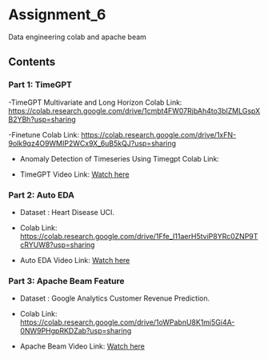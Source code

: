 # Assignment_6

Data engineering colab and apache beam

## Contents

### Part 1: TimeGPT

-TimeGPT Multivariate and Long Horizon Colab Link: https://colab.research.google.com/drive/1cmbt4FW07RjbAh4to3blZMLGspXB2YBh?usp=sharing

-Finetune Colab Link:
https://colab.research.google.com/drive/1xFN-9olk9qz4O9WMIP2WCx9X_6uB5kQJ?usp=sharing

- Anomaly Detection of Timeseries Using Timegpt Colab Link:


- TimeGPT Video Link:  [Watch here](https://youtu.be/XvtW7Znyjbk)

### Part 2: Auto EDA
- Dataset : Heart Disease UCI.

- Colab Link: https://colab.research.google.com/drive/1Ffe_I11aerH5tviP8YRc0ZNP9TcRYUW8?usp=sharing

- Auto EDA Video Link:  [Watch here](https://www.youtube.com/watch?v=9p9gF4WhILI)

 ### Part 3: Apache Beam Feature
- Dataset : Google Analytics Customer Revenue Prediction.

- Colab Link: https://colab.research.google.com/drive/1oWPabnU8K1mi5Gi4A-0NW9PHgpRKDZab?usp=sharing

- Apache Beam Video Link:  [Watch here](https://youtu.be/M32pEOB0YfE)
